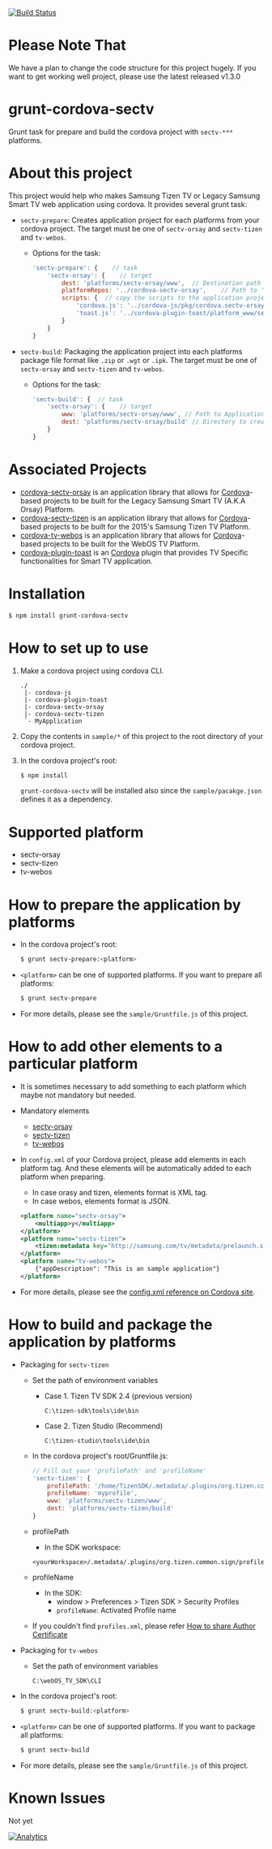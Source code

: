 [![Build Status](https://travis-ci.org/Samsung/grunt-cordova-sectv.svg?branch=master)](https://travis-ci.org/Samsung/grunt-cordova-sectv)

# Please Note That
We have a plan to change the code structure for this project hugely.
If you want to get working well project, please use the latest released v1.3.0

# grunt-cordova-sectv
Grunt task for prepare and build the cordova project with `sectv-***` platforms.

# About this project
This project would help who makes Samsung Tizen TV or Legacy Samsung Smart TV web application using cordova.
It provides several grunt task:
* `sectv-prepare`: Creates application project for each platforms from your cordova project. The target must be one of `sectv-orsay` and `sectv-tizen` and `tv-webos`.
    * Options for the task:

        ```js
        'sectv-prepare': {    // task
            'sectv-orsay': {    // target
                dest: 'platforms/sectv-orsay/www',  // Destination path to create the application project.
                platformRepos: '../cordova-sectv-orsay',    // Path to 'sectv-***` cordova platform's repository.
                scripts: {  // copy the scripts to the application project. <destination>: <source>.
                    'cordova.js': '../cordova-js/pkg/cordova.sectv-orsay.js',
                    'toast.js': '../cordova-plugin-toast/platform_www/sectv-orsay/toast.js'
                }
            }
        }
        ```
* `sectv-build`: Packaging the application project into each platforms package file format like `.zip` or `.wgt` or `.ipk`. The target must be one of `sectv-orsay` and `sectv-tizen` and `tv-webos`.
    * Options for the task:

        ```js
        'sectv-build': {  // task
            'sectv-orsay': {    // target
                www: 'platforms/sectv-orsay/www', // Path to Application project
                dest: 'platforms/sectv-orsay/build' // Directory to create the package
            }
        }
        ```

# Associated Projects
* [cordova-sectv-orsay](http://github.com/Samsung/cordova-sectv-orsay) is an application library that allows for [Cordova](http://cordova.apache.org)-based projects to be built for the Legacy Samsung Smart TV (A.K.A Orsay) Platform.
* [cordova-sectv-tizen](http://github.com/Samsung/cordova-sectv-tizen) is an application library that allows for [Cordova](http://cordova.apache.org)-based projects to be built for the 2015's Samsung Tizen TV Platform.
* [cordova-tv-webos](https://github.com/Samsung/cordova-tv-webos) is an application library that allows for [Cordova](http://cordova.apache.org)-based projects to be built for the WebOS TV Platform. 
* [cordova-plugin-toast](http://github.com/Samsung/cordova-plugin-toast) is an [Cordova](http://cordova.apache.org) plugin that provides TV Specific functionalities for Smart TV application.

# Installation
```sh
$ npm install grunt-cordova-sectv
```

# How to set up to use
1. Make a cordova project using cordova CLI.

    ```
    ./
     |- cordova-js
     |- cordova-plugin-toast
     |- cordova-sectv-orsay
     |- cordova-sectv-tizen
     `- MyApplication
    ```

2. Copy the contents in `sample/*` of this project to the root directory of your cordova project.
3. In the cordova project's root:

    ```js
    $ npm install
    ```
    `grunt-cordova-sectv` will be installed also since the `sample/pacakge.json` defines it as a dependency.

# Supported platform
* sectv-orsay
* sectv-tizen
* tv-webos

# How to prepare the application by platforms
* In the cordova project's root:

    ```sh
    $ grunt sectv-prepare:<platform>
    ```

* `<platform>` can be one of supported platforms. If you want to prepare all platforms:

    ```sh
    $ grunt sectv-prepare
    ```

* For more details, please see the `sample/Gruntfile.js` of this project.

# How to add other elements to a particular platform
* It is sometimes necessary to add something to each platform which maybe not mandatory but needed.
* Mandatory elements
    - [sectv-orsay](https://github.com/Samsung/cordova-sectv-orsay/blob/master/www/config.xml.tmpl)
    - [sectv-tizen](https://github.com/Samsung/cordova-sectv-tizen/blob/master/www/config.xml.tmpl)
    - [tv-webos](https://github.com/Samsung/cordova-tv-webos/blob/master/www/appinfo.json.tmpl)
* In `config.xml` of your Cordova project, please add elements in each platform tag.
And these elements will be automatically added to each platform when preparing.
    - In case orasy and tizen, elements format is XML tag.
    - In case webos, elements format is JSON.

    ```xml
    <platform name="sectv-orsay">
        <multiapp>y</multiapp>
    </platform>
    <platform name="sectv-tizen">
        <tizen:metadata key="http://samsung.com/tv/metadata/prelaunch.support" value="true" />
    </platform>
    <platform name="tv-webos">
        {"appDescription": "This is an sample application"}
    </platform>
    ```
* For more details, please see the [config.xml reference on Cordova site](https://cordova.apache.org/docs/en/latest/config_ref/index.html).

# How to build and package the application by platforms
* Packaging for `sectv-tizen`
    - Set the path of environment variables
        - Case 1. Tizen TV SDK 2.4 (previous version)

            ```./
            C:\tizen-sdk\tools\ide\bin
            ```

        - Case 2. Tizen Studio (Recommend)

            ```./
            C:\tizen-studio\tools\ide\bin
            ```

    - In the cordova project's root/Gruntfile.js:

        ```js
        // Fill out your 'profilePath' and 'profileName'
        'sectv-tizen': {
            profilePath: '/home/TizenSDK/.metadata/.plugins/org.tizen.common.sign/profiles.xml',
            profileName: 'myprofile',
            www: 'platforms/sectv-tizen/www',
            dest: 'platforms/sectv-tizen/build'
        }
        ```
    - profilePath
        - In the SDK workspace:

        ```./
        <yourWorkspace>/.metadata/.plugins/org.tizen.common.sign/profiles.xml
        ```
    - profileName
        - In the SDK:  
            - window > Preferences > Tizen SDK > Security Profiles
            - `profileName`: Activated Profile name
    - If you couldn't find `profiles.xml`, please refer [How to share Author Certificate](http://www.samsungdforum.com/TizenGuide/?FolderName=tizen3531&FileName=index.html)
 
* Packaging for `tv-webos`
    - Set the path of environment variables

        ```./
        C:\webOS_TV_SDK\CLI
        ```

* In the cordova project's root:

    ```sh
    $ grunt sectv-build:<platform>
    ```

* `<platform>` can be one of supported platforms. If you want to package all platforms:

    ```sh
    $ grunt sectv-build
    ```
    
* For more details, please see the `sample/Gruntfile.js` of this project.

# Known Issues
Not yet

[![Analytics](https://ga-beacon.appspot.com/UA-70262254-1/grunt-cordova-sectv/README)](https://github.com/igrigorik/ga-beacon)
